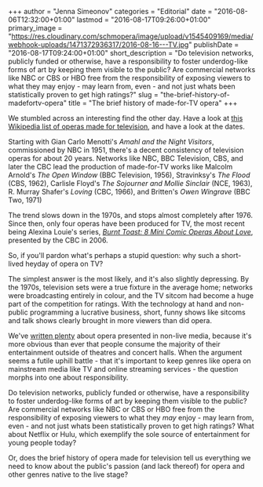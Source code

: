 +++
author = "Jenna Simeonov"
categories = "Editorial"
date = "2016-08-06T12:32:00+01:00"
lastmod = "2016-08-17T09:26:00+01:00"
primary_image = "https://res.cloudinary.com/schmopera/image/upload/v1545409169/media/webhook-uploads/1471372936317/2016-08-16---TV.jpg"
publishDate = "2016-08-17T09:24:00+01:00"
short_description = "Do television networks, publicly funded or otherwise, have a responsibility to foster underdog-like forms of art by keeping them visible to the public? Are commercial networks like NBC or CBS or HBO free from the responsibility of exposing viewers to what they may enjoy - may learn from, even - and not just whats been statistically proven to get high ratings?"
slug = "the-brief-history-of-madefortv-opera"
title = "The brief history of made-for-TV opera"
+++

We stumbled across an interesting find the other day. Have a look at [this Wikipedia list of operas made for television](https://en.wikipedia.org/wiki/List_of_television_operas), and have a look at the dates.

Starting with Gian Carlo Menotti's *Amahl and the Night Visitors*, commissioned by NBC in 1951, there's a decent consistency of television operas for about 20 years. Networks like NBC, BBC Television, CBS, and later the CBC lead the production of made-for-TV works like Malcolm Arnold's *The Open Window* (BBC Television, 1956), Stravinksy's *The Flood* (CBS, 1962), Carlisle Floyd's *The Sojourner and Mollie Sinclair* (NCE, 1963), R. Murray Shafer's *Loving* (CBC, 1966), and Britten's *Owen Wingrave* (BBC Two, 1971)

The trend slows down in the 1970s, and stops almost completely after 1976. Since then, only four operas have been produced for TV, the most recent being Alexina Louie's series, [*Burnt Toast: 8 Mini Comic Operas About Love*](/colin-mochrie-russell-braun-and-operagrams/), presented by the CBC in 2006.

So, if you'll pardon what's perhaps a stupid question: why such a short-lived heyday of opera on TV?

The simplest answer is the most likely, and it's also slightly depressing. By the 1970s, television sets were a true fixture in the average home; networks were broadcasting entirely in colour, and the TV sitcom had become a huge part of the competition for ratings. With the technology at hand and non-public programming a lucrative business, short, funny shows like sitcoms and talk shows clearly brought in more viewers than did opera.

We've [written plenty](/netflix-why-not-opera/) about opera presented in non-live media, because it's more obvious than ever that people consume the majority of their entertainment outside of theatres and concert halls. When the argument seems a futile uphill battle - that it's important to keep genres like opera on mainstream media like TV and online streaming services - the question morphs into one about responsibility.

Do television networks, publicly funded or otherwise, have a responsibility to foster underdog-like forms of art by keeping them visible to the public? Are commercial networks like NBC or CBS or HBO free from the responsibility of exposing viewers to what they *may* enjoy - may learn from, even - and not just whats been statistically proven to get high ratings? What about Netflix or Hulu, which exemplify the sole source of entertainment for young people today?

Or, does the brief history of opera made for television tell us everything we need to know about the public's passion (and lack thereof) for opera and other genres native to the live stage?
